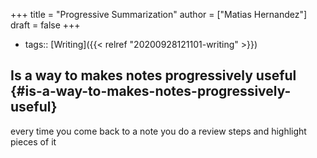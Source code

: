 +++
title = "Progressive Summarization"
author = ["Matias Hernandez"]
draft = false
+++

-   tags:: [Writing]({{< relref "20200928121101-writing" >}})


## Is a way to makes notes progressively useful {#is-a-way-to-makes-notes-progressively-useful}

every time you come back to a note you do a review steps and highlight pieces of it
